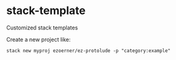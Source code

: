# stack-template
Customized stack templates

Create a new project like:

`stack new myproj ezoerner/ez-protolude -p "category:example"`
